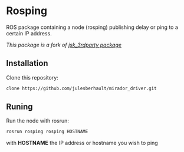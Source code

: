 # Rosping

ROS package containing a node (rosping) publishing delay or ping to a certain IP address.

*This package is a fork of [jsk_3rdparty package](https://github.com/jsk-ros-pkg/jsk_3rdparty/tree/master/rosping)*

## Installation

Clone this repository:
```bash
clone https://github.com/julesberhault/mirador_driver.git
```

## Runing

Run the node with rosrun:
```bash
rosrun rosping rosping HOSTNAME
```
with **HOSTNAME** the IP address or hostname you wish to ping
